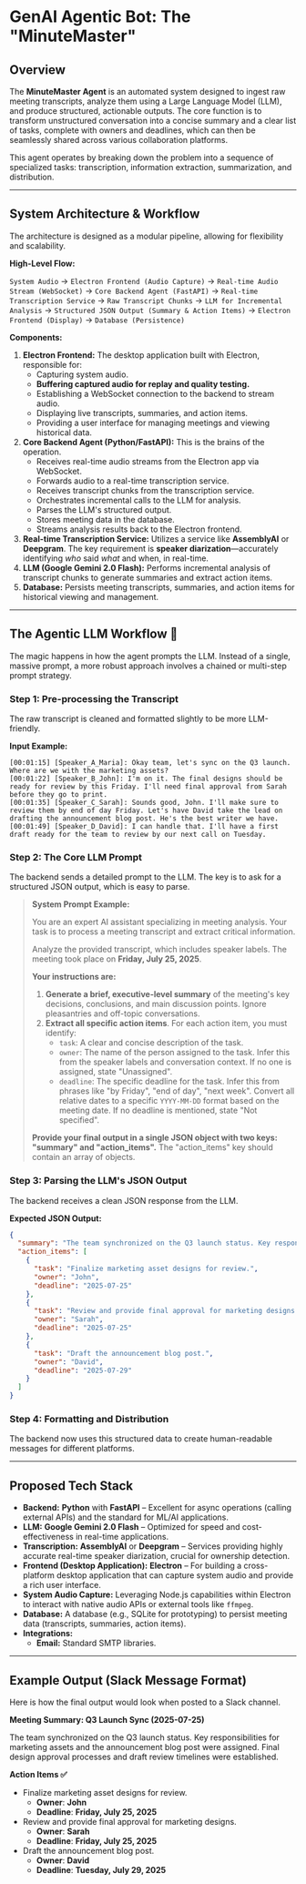 # GenAI Agentic Bot: The "MinuteMaster"

## Overview

The **MinuteMaster Agent** is an automated system designed to ingest raw meeting transcripts, analyze them using a Large Language Model (LLM), and produce structured, actionable outputs. The core function is to transform unstructured conversation into a concise summary and a clear list of tasks, complete with owners and deadlines, which can then be seamlessly shared across various collaboration platforms.

This agent operates by breaking down the problem into a sequence of specialized tasks: transcription, information extraction, summarization, and distribution.

-----

## System Architecture & Workflow

The architecture is designed as a modular pipeline, allowing for flexibility and scalability.

**High-Level Flow:**

`System Audio` → `Electron Frontend (Audio Capture)` → `Real-time Audio Stream (WebSocket)` → `Core Backend Agent (FastAPI)` → `Real-time Transcription Service` → `Raw Transcript Chunks` → `LLM for Incremental Analysis` → `Structured JSON Output (Summary & Action Items)` → `Electron Frontend (Display)` → `Database (Persistence)`

**Components:**

1.  **Electron Frontend:** The desktop application built with Electron, responsible for:
    *   Capturing system audio.
    *   **Buffering captured audio for replay and quality testing.**
    *   Establishing a WebSocket connection to the backend to stream audio.
    *   Displaying live transcripts, summaries, and action items.
    *   Providing a user interface for managing meetings and viewing historical data.
2.  **Core Backend Agent (Python/FastAPI):** This is the brains of the operation.
    *   Receives real-time audio streams from the Electron app via WebSocket.
    *   Forwards audio to a real-time transcription service.
    *   Receives transcript chunks from the transcription service.
    *   Orchestrates incremental calls to the LLM for analysis.
    *   Parses the LLM's structured output.
    *   Stores meeting data in the database.
    *   Streams analysis results back to the Electron frontend.
3.  **Real-time Transcription Service:** Utilizes a service like **AssemblyAI** or **Deepgram**. The key requirement is **speaker diarization**—accurately identifying *who* said *what* and when, in real-time.
4.  **LLM (Google Gemini 2.0 Flash):** Performs incremental analysis of transcript chunks to generate summaries and extract action items.
5.  **Database:** Persists meeting transcripts, summaries, and action items for historical viewing and management.

-----

## The Agentic LLM Workflow 🤖

The magic happens in how the agent prompts the LLM. Instead of a single, massive prompt, a more robust approach involves a chained or multi-step prompt strategy.

### Step 1: Pre-processing the Transcript

The raw transcript is cleaned and formatted slightly to be more LLM-friendly.

**Input Example:**

```
[00:01:15] [Speaker_A_Maria]: Okay team, let's sync on the Q3 launch. Where are we with the marketing assets?
[00:01:22] [Speaker_B_John]: I'm on it. The final designs should be ready for review by this Friday. I'll need final approval from Sarah before they go to print.
[00:01:35] [Speaker_C_Sarah]: Sounds good, John. I'll make sure to review them by end of day Friday. Let's have David take the lead on drafting the announcement blog post. He's the best writer we have.
[00:01:49] [Speaker_D_David]: I can handle that. I'll have a first draft ready for the team to review by our next call on Tuesday.
```

### Step 2: The Core LLM Prompt

The backend sends a detailed prompt to the LLM. The key is to ask for a structured JSON output, which is easy to parse.

> **System Prompt Example:**
>
> You are an expert AI assistant specializing in meeting analysis. Your task is to process a meeting transcript and extract critical information.
>
> Analyze the provided transcript, which includes speaker labels. The meeting took place on **Friday, July 25, 2025**.
>
> **Your instructions are:**
>
> 1.  **Generate a brief, executive-level summary** of the meeting's key decisions, conclusions, and main discussion points. Ignore pleasantries and off-topic conversations.
> 2.  **Extract all specific action items**. For each action item, you must identify:
>       * `task`: A clear and concise description of the task.
>       * `owner`: The name of the person assigned to the task. Infer this from the speaker labels and conversation context. If no one is assigned, state "Unassigned".
>       * `deadline`: The specific deadline for the task. Infer this from phrases like "by Friday", "end of day", "next week". Convert all relative dates to a specific `YYYY-MM-DD` format based on the meeting date. If no deadline is mentioned, state "Not specified".
>
> **Provide your final output in a single JSON object with two keys: "summary" and "action\_items".** The "action\_items" key should contain an array of objects.

### Step 3: Parsing the LLM's JSON Output

The backend receives a clean JSON response from the LLM.

**Expected JSON Output:**

```json
{
  "summary": "The team synchronized on the Q3 launch status. Key responsibilities for marketing assets and the announcement blog post were assigned. Final design approval processes and draft review timelines were established.",
  "action_items": [
    {
      "task": "Finalize marketing asset designs for review.",
      "owner": "John",
      "deadline": "2025-07-25"
    },
    {
      "task": "Review and provide final approval for marketing designs.",
      "owner": "Sarah",
      "deadline": "2025-07-25"
    },
    {
      "task": "Draft the announcement blog post.",
      "owner": "David",
      "deadline": "2025-07-29"
    }
  ]
}
```

### Step 4: Formatting and Distribution

The backend now uses this structured data to create human-readable messages for different platforms.

-----

## Proposed Tech Stack

  * **Backend:** **Python** with **FastAPI** – Excellent for async operations (calling external APIs) and the standard for ML/AI applications.
  * **LLM:** **Google Gemini 2.0 Flash** – Optimized for speed and cost-effectiveness in real-time applications.
  * **Transcription:** **AssemblyAI** or **Deepgram** – Services providing highly accurate real-time speaker diarization, crucial for ownership detection.
  * **Frontend (Desktop Application):** **Electron** – For building a cross-platform desktop application that can capture system audio and provide a rich user interface.
  * **System Audio Capture:** Leveraging Node.js capabilities within Electron to interact with native audio APIs or external tools like `ffmpeg`.
  * **Database:** A database (e.g., SQLite for prototyping) to persist meeting data (transcripts, summaries, action items).
  * **Integrations:**
      * **Email:** Standard SMTP libraries.

-----

## Example Output (Slack Message Format)

Here is how the final output would look when posted to a Slack channel.

**Meeting Summary: Q3 Launch Sync (2025-07-25)**

The team synchronized on the Q3 launch status. Key responsibilities for marketing assets and the announcement blog post were assigned. Final design approval processes and draft review timelines were established.

**Action Items ✅**

  * Finalize marketing asset designs for review.
      * **Owner**: **John**
      * **Deadline**: **Friday, July 25, 2025**
  * Review and provide final approval for marketing designs.
      * **Owner**: **Sarah**
      * **Deadline**: **Friday, July 25, 2025**
  * Draft the announcement blog post.
      * **Owner**: **David**
      * **Deadline**: **Tuesday, July 29, 2025**
